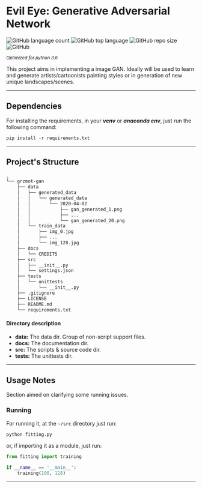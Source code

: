 # Evil Eye: Generative Adversarial Network

![GitHub language count](https://img.shields.io/github/languages/count/Brunopaes/grzmot-gan.svg)
![GitHub top language](https://img.shields.io/github/languages/top/Brunopaes/grzmot-gan.svg)
![GitHub repo size](https://img.shields.io/github/repo-size/Brunopaes/grzmot-gan.svg)
![GitHub](https://img.shields.io/github/license/Brunopaes/grzmot-gan.svg)

<small>_Optimized for python 3.6_</small>

This project aims in implementing a image GAN. Ideally will be used to learn and generate artists/cartoonists painting styles or in generation of new unique landscapes/scenes.

----------------------

## Dependencies

For installing the requirements, in your ___venv___ or ___anaconda env___, 
just run the following command:

```shell script
pip install -r requirements.txt
```
----------------

## Project's Structure

```bash 
.
└── grzmot-gan
    ├── data
    │   ├── generated_data
    │   │   └── generated_data
    │   │       └── 2020-04-02
    │   │           ├── gan_generated_1.png
    │   │           ├── ...
    │   │           └── gan_generated_20.png
    │   └── train_data
    │       ├── img_0.jpg
    │       ├── ...
    │       └── img_128.jpg
    ├── docs
    │   └── CREDITS
    ├── src
    │   ├── __init__.py
    │   └── settings.json
    ├── tests
    │   └── unittests
    │       └── __init__.py
    ├── .gitignore
    ├── LICENSE
    ├── README.md
    └── requirements.txt
```

#### Directory description

- __data:__ The data dir. Group of non-script support files.
- __docs:__ The documentation dir.
- __src:__ The scripts & source code dir.
- __tests:__ The unittests dir.

----------------

## Usage Notes

Section aimed on clarifying some running issues.

### Running

For running it, at the `~/src` directory just run:

```shell script
python fitting.py
``` 

or, if importing it as a module, just run:
````python
from fitting import training

if __name__ == '__main__':
    training(100, 128)
````

---------------
